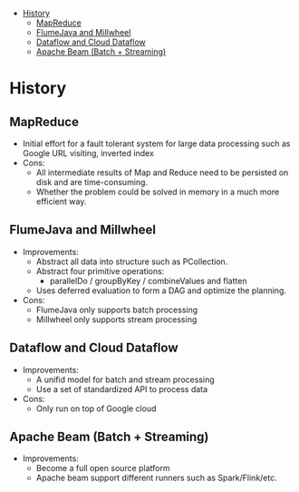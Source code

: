- [History](#history)
  - [MapReduce](#mapreduce)
  - [FlumeJava and Millwheel](#flumejava-and-millwheel)
  - [Dataflow and Cloud Dataflow](#dataflow-and-cloud-dataflow)
  - [Apache Beam (Batch + Streaming)](#apache-beam-batch--streaming)

# History
## MapReduce
* Initial effort for a fault tolerant system for large data processing such as Google URL visiting, inverted index
* Cons: 
  * All intermediate results of Map and Reduce need to be persisted on disk and are time-consuming. 
  * Whether the problem could be solved in memory in a much more efficient way. 

## FlumeJava and Millwheel
* Improvements: 
  * Abstract all data into structure such as PCollection.
  * Abstract four primitive operations:
    * parallelDo / groupByKey / combineValues and flatten
  * Uses deferred evaluation to form a DAG and optimize the planning. 
* Cons: 
  * FlumeJava only supports batch processing
  * Millwheel only supports stream processing

## Dataflow and Cloud Dataflow
* Improvements:
  * A unifid model for batch and stream processing
  * Use a set of standardized API to process data
* Cons:
  * Only run on top of Google cloud

## Apache Beam (Batch + Streaming)
* Improvements: 
  * Become a full open source platform
  * Apache beam support different runners such as Spark/Flink/etc.